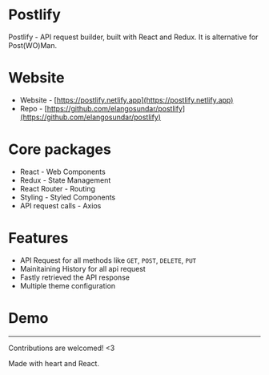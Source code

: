 # Postlify

Postlify - API request builder, built with React and Redux. It is alternative for Post(WO)Man.

# Website

- Website - [https://postlify.netlify.app](https://postlify.netlify.app)
- Repo - [https://github.com/elangosundar/postlify](https://github.com/elangosundar/postlify)

# Core packages

- React - Web Components
- Redux - State Management
- React Router - Routing
- Styling - Styled Components
- API request calls - Axios

# Features

- API Request for all methods like `GET`, `POST`, `DELETE`, `PUT`
- Mainitaining History for all api request
- Fastly retrieved the API response
- Multiple theme configuration

# Demo

<hr>

Contributions are welcomed! <3

Made with heart and React.

